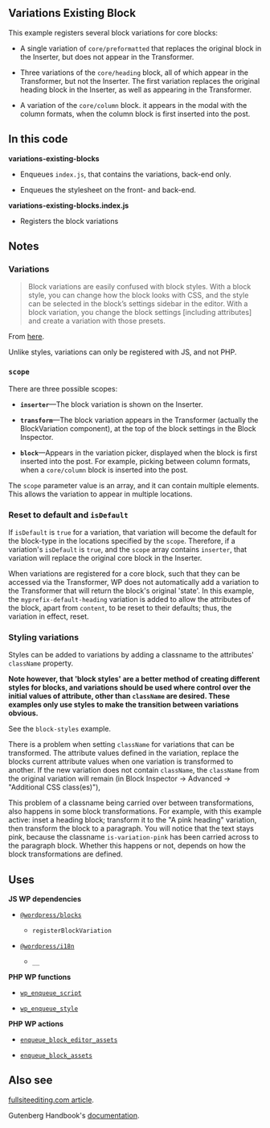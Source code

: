 ## Variations Existing Block

This example registers several block variations for core blocks:

- A single variation of `core/preformatted` that replaces the original block in the Inserter, but does not appear in the Transformer.

- Three variations of the `core/heading` block, all of which appear in the Transformer, but not the Inserter. The first variation replaces the original heading block in the Inserter, as well as appearing in the Transformer.

- A variation of the `core/column` block. it appears in the modal with the column formats, when the column block is first inserted into the post.

## In this code

**variations-existing-blocks**

- Enqueues `index.js`, that contains the variations, back-end only.

- Enqueues the stylesheet on the front- and back-end.

**variations-existing-blocks.index.js**

- Registers the block variations

## Notes

### Variations

> Block variations are easily confused with block styles. With a block style, you can change how the block looks with CSS, and the style can be selected in the block’s settings sidebar in the editor. With a block variation, you change the block settings [including attributes] and create a variation with those presets.

From [here](https://fullsiteediting.com/lessons/block-variations/).

Unlike styles, variations can only be registered with JS, and not PHP.

### `scope`

There are three possible scopes:

- **`inserter`**—The block variation is shown on the Inserter.

- **`transform`**—The block variation appears in the Transformer (actually the BlockVariation component), at the top of the block settings in the Block Inspector.

- **`block`**—Appears in the variation picker, displayed when the block is first inserted into the post. For example, picking between column formats, when a `core/column` block is inserted into the post.

The `scope` parameter value is an array, and it can contain multiple elements. This allows the variation to appear in multiple locations.

### Reset to default and `isDefault`

If `isDefault` is `true` for a variation, that variation will become the default for the block-type in the locations specified by the `scope`. Therefore, if a variation's `isDefault` is `true`, and the `scope` array contains `inserter`, that variation will replace the original core block in the Inserter.

When variations are registered for a core block, such that they can be accessed via the Transformer, WP does not automatically add a variation to the Transformer that will return the block's original 'state'. In this example, the `myprefix-default-heading` variation is added to allow the attributes of the block, apart from `content`, to be reset to their defaults; thus, the variation in effect, reset.

### Styling variations

Styles can be added to variations by adding a classname to the attributes' `className` property.

**Note however, that 'block styles' are a better method of creating different styles for blocks, and variations should be used where control over the initial values of attribute, other than `className` are desired. These examples only use styles to make the transition between variations obvious.**

See the `block-styles` example.

There is a problem when setting `className` for variations that can be transformed. The attribute values defined in the variation, replace the blocks current attribute values when one variation is transformed to another. If the new variation does not contain `className`, the `className` from the original variation will remain (in Block Inspector -> Advanced -> "Additional CSS class(es)"),

This problem of a classname being carried over between transformations, also happens in some block transformations. For example, with this example active: inset a heading block; transform it to the "A pink heading" variation, then transform the block to a paragraph. You will notice that the text stays pink, because the classname `is-variation-pink` has been carried across to the paragraph block. Whether this happens or not, depends on how the block transformations are defined.

## Uses

**JS WP dependencies**

- [`@wordpress/blocks`](https://developer.wordpress.org/block-editor/reference-guides/packages/packages-blocks/)

  - `registerBlockVariation`

- [`@wordpress/i18n`](https://developer.wordpress.org/block-editor/reference-guides/packages/packages-i18n/)

  - `__`

**PHP WP functions**

- [`wp_enqueue_script`](https://developer.wordpress.org/reference/functions/wp_enqueue_script/)

- [`wp_enqueue_style`](https://developer.wordpress.org/reference/functions/wp_enqueue_style/)

**PHP WP actions**

- [`enqueue_block_editor_assets`](https://developer.wordpress.org/reference/hooks/enqueue_block_editor_assets/)

- [`enqueue_block_assets`](https://developer.wordpress.org/reference/hooks/enqueue_block_assets/)

## Also see

[fullsiteediting.com article](`https://fullsiteediting.com/lessons/block-variations/`).

Gutenberg Handbook's [documentation](https://developer.wordpress.org/block-editor/reference-guides/block-api/block-variations/).
